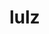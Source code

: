<!--
id: 116555596
link: http://tumblr.atmos.org/post/116555596/lulz
slug: lulz
date: Mon Jun 01 2009 18:59:22 GMT-0700 (PDT)
publish: 2009-06-01
tags: 
title: lulz
-->


lulz
====



